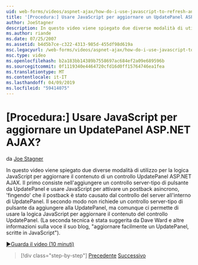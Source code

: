 ```yaml
---
uid: web-forms/videos/aspnet-ajax/how-do-i-use-javascript-to-refresh-an-aspnet-ajax-updatepanel
title: '[Procedura:] Usare JavaScript per aggiornare un UpdatePanel ASP.NET AJAX? | Microsoft Docs'
author: JoeStagner
description: In questo video viene spiegato due diverse modalità di utilizzo per la logica JavaScript per aggiornare il contenuto di un controllo UpdatePanel ASP.NET AJAX. Il primo modo consiste nell'aggiungere un...
ms.author: riande
ms.date: 07/25/2007
ms.assetid: b4d5b7ce-c322-4313-985d-455df98d619a
msc.legacyurl: /web-forms/videos/aspnet-ajax/how-do-i-use-javascript-to-refresh-an-aspnet-ajax-updatepanel
msc.type: video
ms.openlocfilehash: b2a183bb14389b7558697ac684ef2a09e689596b
ms.sourcegitcommit: 0f1119340e4464720cfd16d0ff15764746ea1fea
ms.translationtype: MT
ms.contentlocale: it-IT
ms.lasthandoff: 04/09/2019
ms.locfileid: "59414075"
---
```

# <a name="how-do-i-use-javascript-to-refresh-an-aspnet-ajax-updatepanel"></a>[Procedura:] Usare JavaScript per aggiornare un UpdatePanel ASP.NET AJAX?

da [Joe Stagner](https://github.com/JoeStagner)

In questo video viene spiegato due diverse modalità di utilizzo per la logica JavaScript per aggiornare il contenuto di un controllo UpdatePanel ASP.NET AJAX. Il primo consiste nell'aggiungere un controllo server-tipo di pulsante da UpdatePanel e usare JavaScript per attivare un postback asincrono, 'fingendo' che il postback è stato causato dal controllo del server all'interno di UpdatePanel. Il secondo modo non richiede un controllo server-tipo di pulsante da aggiungere alla UpdatePanel, ma comunque ci permette di usare la logica JavaScript per aggiornare il contenuto del controllo UpdatePanel. (La seconda tecnica è stata suggerita da Dave Ward e altre informazioni sulla voce il suo blog, "aggiornare facilmente un UpdatePanel, scritte in JavaScript").

[&#9654;Guarda il video (10 minuti)](https://channel9.msdn.com/Blogs/ASP-NET-Site-Videos/how-do-i-use-javascript-to-refresh-an-aspnet-ajax-updatepanel)

> [!div class="step-by-step"]
> [Precedente](how-do-i-build-a-custom-aspnet-ajax-server-control.md)
> [Successivo](how-do-i-determine-whether-an-asynchronous-postback-has-occurred.md)
